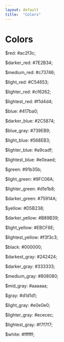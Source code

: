 ```yaml
---
layout: default
title:  "Colors"
---
```


<style>
.active {
    background-color: black !important;
    color: white;
    border: 1px black solid;
}
</style>

Colors
======

$red:                 #ac2f3c;

$darker_red:          #7E2B34;

$medium_red:          #c73746;

$light_red:           #C54653;

$lighter_red:         #cf6262;

$lightest_red:        #f1d4d4;

$blue:                #417ba0;

$darker_blue:         #2C5874;

$blue_gray:           #739EB9;

$light_blue:          #568EB3;

$lighter_blue:        #a9cadf;

$lightest_blue:       #e0eaed;

$green:               #91b35b;

$light_green:         #9FC06A;

$lighter_green:       #d1e1b8;

$darker_green:        #75914A;

$yellow:              #D5B238;

$darker_yellow:       #B89B39;

$light_yellow:        #EBCF6E;

$lightest_yellow:     #f3f3c3;

$black:               #000000;

$darkest_gray:        #242424;

$darker_gray:         #333333;

$medium_gray:         #808080;

$mid_gray:            #aaaaaa;

$gray:                #d1d1d1;

$light_gray:          #e0e0e0;

$lighter_gray:        #ececec;

$lightest_gray:       #f7f7f7;

$white:               #ffffff;

<script>
$(function() {
  var color, div, p, _i, _len, _ref;
  _ref = $('p');
  for (_i = 0, _len = _ref.length; _i < _len; _i++) {
    p = _ref[_i];
    color = $(p).text().slice(-8, -1);
    div = $("<div class='swatch' style='background-color: " + color + "; width: 60px; height: 40px;'>" + color + "</div>");
    $(p).prepend(div);
    $(p).css('color', color);
  }
  return $('p').on('click', function() {
    color = $(this).text().slice(-8, -1);
    $('body').css('background-color', color);
    $('.active').removeClass('active');
    return $(this).addClass('active');
  });
});


</script>